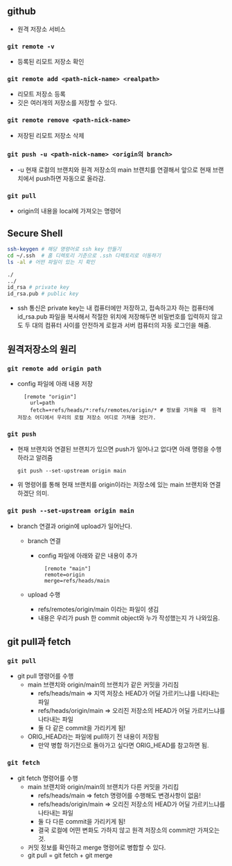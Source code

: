 ## github

- 원격 저장소 서비스

### `git remote -v`

- 등록된 리모트 저장소 확인

### `git remote add <path-nick-name> <realpath>`

- 리모트 저장소 등록
- 깃은 여러개의 저장소를 저장할 수 있다.

### `git remote remove <path-nick-name>`

- 저장된 리모트 저장소 삭제

### `git push -u <path-nick-name> <origin의 branch>`

- -u 현재 로컬의 브랜치와 원격 저장소의 main 브랜치를 연결해서 앞으로 현재 브랜치에서 push하면 자동으로 올라감.

### `git pull`

- origin의 내용을 local에 가져오는 명령어

## Secure Shell

```bash
ssh-keygen # 해당 명령어로 ssh key 만들기
cd ~/.ssh  # 홈 디렉토리 기준으로 .ssh 디렉토리로 이동하기
ls -al # 어떤 파일이 있는 지 확인

./
../
id_rsa # private key
id_rsa.pub # public key

```

- ssh 통신은 private key는 내 컴퓨터에만 저장하고, 접속하고자 하는 컴퓨터에 id_rsa.pub 파일을 복사해서 적절한 위치에 저장해두면 비밀번호를 입력하지 않고도 두 대의 컴퓨터 사이를 안전하게 로컬과 서버 컴퓨터의 자동 로그인을 해줌.

## 원격저장소의 원리

### `git remote add origin path`

- config 파일에 아래 내용 저장
  ```text
    [remote "origin"]
      url=path
      fetch=+refs/heads/*:refs/remotes/origin/* # 정보를 가져올 때  원격 저장소 어디에서 우리의 로컬 저장소 어디로 가져올 것인가.
  ```

### `git push`

- 현재 브랜치와 연결된 브랜치가 있으면 push가 일어나고 없다면 아래 명령을 수행하라고 알려줌

  ```text
  git push --set-upstream origin main
  ```

- 위 명령어를 통해 현재 브랜치를 origin이라는 저장소에 있는 main 브랜치와 연결하겠단 의미.

### `git push --set-upstream origin main`

- branch 연결과 origin에 upload가 일어난다.

  - branch 연결

    - config 파일에 아래와 같은 내용이 추가
      ```text
        [remote "main"]
        remote=origin
        merge=refs/heads/main
      ```

  - upload 수행
    - refs/remotes/origin/main 이라는 파일이 생김
    - 내용은 우리가 push 한 commit object와 누가 작성했는지 가 나와있음.

## git pull과 fetch

### `git pull`

- git pull 명령어를 수행
  - main 브랜치와 origin/main의 브랜치가 같은 커밋을 가리침
    - refs/heads/main => 지역 저장소 HEAD가 어딜 가르키느냐를 나타내는 파일
    - refs/heads/origin/main => 오리진 저장소의 HEAD가 어딜 가르키느냐를 나타내는 파일
    - 둘 다 같은 commit을 가리키게 됨!
  - ORIG_HEAD라는 파일에 pull하기 전 내용이 저장됨
    - 만약 병합 하기전으로 돌아가고 싶다면 ORIG_HEAD를 참고하면 됨.

### `git fetch`

- git fetch 명령어를 수행
  - main 브랜치와 origin/main의 브랜치가 다른 커밋을 가리킴
    - refs/heads/main => fetch 명령어를 수행해도 변경사항이 없음!
    - refs/heads/origin/main => 오리진 저장소의 HEAD가 어딜 가르키느냐를 나타내는 파일
    - 둘 다 다른 commit을 가리키게 됨!
    - 결국 로컬에 어떤 변화도 가하지 않고 원격 저장소의 commit만 가져오는 것.
  - 커밋 정보를 확인하고 merge 명령어로 병합할 수 있다.
  - git pull = git fetch + git merge
